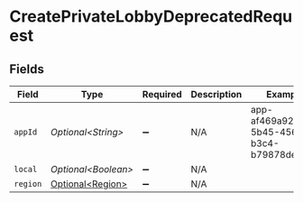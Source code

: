 # CreatePrivateLobbyDeprecatedRequest


## Fields

| Field                                              | Type                                               | Required                                           | Description                                        | Example                                            |
| -------------------------------------------------- | -------------------------------------------------- | -------------------------------------------------- | -------------------------------------------------- | -------------------------------------------------- |
| `appId`                                            | *Optional\<String>*                                | :heavy_minus_sign:                                 | N/A                                                | app-af469a92-5b45-4565-b3c4-b79878de67d2           |
| `local`                                            | *Optional\<Boolean>*                               | :heavy_minus_sign:                                 | N/A                                                |                                                    |
| `region`                                           | [Optional\<Region>](../../models/shared/Region.md) | :heavy_minus_sign:                                 | N/A                                                |                                                    |